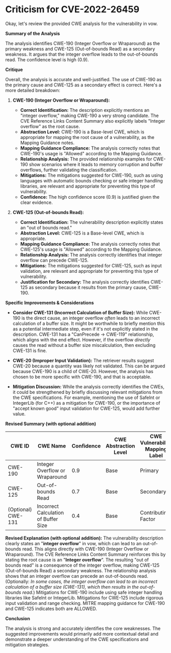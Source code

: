 # Criticism for CVE-2022-26459

Okay, let's review the provided CWE analysis for the vulnerability in vow.

**Summary of the Analysis**

The analysis identifies CWE-190 (Integer Overflow or Wraparound) as the primary weakness and CWE-125 (Out-of-bounds Read) as a secondary weakness.  It argues that the integer overflow leads to the out-of-bounds read. The confidence level is high (0.9).

**Critique**

Overall, the analysis is accurate and well-justified. The use of CWE-190 as the primary cause and CWE-125 as a secondary effect is correct. Here's a more detailed breakdown:

1.  **CWE-190 (Integer Overflow or Wraparound):**

    *   **Correct Identification:** The description explicitly mentions an "integer overflow," making CWE-190 a very strong candidate. The CVE Reference Links Content Summary also explicitly labels "Integer overflow" as the root cause.
    *   **Abstraction Level:** CWE-190 is a Base-level CWE, which is appropriate for mapping the root cause of a vulnerability, as the Mapping Guidance notes.
    *   **Mapping Guidance Compliance:**  The analysis correctly notes that CWE-190's usage is "Allowed" according to the Mapping Guidance.
    *   **Relationship Analysis:** The provided relationship examples for CWE-190 show scenarios where it leads to memory corruption and buffer overflows, further validating the classification.
    *   **Mitigations:** The mitigations suggested for CWE-190, such as using languages with automatic bounds checking or safe integer handling libraries, are relevant and appropriate for preventing this type of vulnerability.
    *   **Confidence:** The high confidence score (0.9) is justified given the clear evidence.

2.  **CWE-125 (Out-of-bounds Read):**

    *   **Correct Identification:**  The vulnerability description explicitly states an "out of bounds read."
    *   **Abstraction Level:** CWE-125 is a Base-level CWE, which is appropriate.
    *   **Mapping Guidance Compliance:** The analysis correctly notes that CWE-125's usage is "Allowed" according to the Mapping Guidance.
    *   **Relationship Analysis:** The analysis correctly identifies that integer overflow can precede CWE-125.
    *   **Mitigations:**  The mitigations suggested for CWE-125, such as input validation, are relevant and appropriate for preventing this type of vulnerability.
    *   **Justification for Secondary:** The analysis correctly identifies CWE-125 as secondary because it results from the primary cause, CWE-190.

**Specific Improvements & Considerations**

*   **Consider CWE-131 (Incorrect Calculation of Buffer Size):**  While CWE-190 is the direct cause, an integer overflow *often* leads to an incorrect calculation of a buffer size.  It might be worthwhile to briefly mention this as a potential intermediate step, even if it's not explicitly stated in the description. CWE-131 has a "CanPrecede -> CWE-119" relationship, which aligns with the end effect. However, if the overflow *directly* causes the read without a buffer size miscalculation, then excluding CWE-131 is fine.

*   **CWE-20 (Improper Input Validation):** The retriever results suggest CWE-20 because a quantity was likely not validated. This can be argued because CWE-190 is a child of CWE-20. However, the analysis has chosen to be more specific with CWE-190, and that is acceptable.

*  **Mitigation Discussion:** While the analysis correctly identifies the CWEs, it could be strengthened by briefly discussing relevant mitigations from the CWE specifications. For example, mentioning the use of SafeInt or IntegerLib (for C++) as a mitigation for CWE-190, or the importance of "accept known good" input validation for CWE-125, would add further value.

**Revised Summary (with optional addition)**

| CWE ID | CWE Name | Confidence | CWE Abstraction Level | CWE Vulnerability Mapping Label | CWE-Vulnerability Mapping Notes |
|---|---|---|---|---|---|
| CWE-190 | Integer Overflow or Wraparound | 0.9 | Base | Primary | Allowed |
| CWE-125 | Out-of-bounds Read | 0.7 | Base | Secondary | Allowed |
| (Optional) CWE-131 | Incorrect Calculation of Buffer Size | 0.4 | Base | Contributing Factor | Allowed |  (Only if the overflow results in a size calculation)

**Revised Explanation (with optional addition):**
The vulnerability description clearly states an "**integer overflow**" in vow, which can lead to an out-of-bounds read. This aligns directly with CWE-190 (Integer Overflow or Wraparound). The CVE Reference Links Content Summary reinforces this by stating the root cause is an "**Integer overflow**". The resulting "out of bounds read" is a consequence of the integer overflow, making CWE-125 (Out-of-bounds Read) a secondary weakness. The relationship analysis shows that an integer overflow can precede an out-of-bounds read. (Optionally: *In some cases, the integer overflow can lead to an incorrect calculation of a buffer size (CWE-131), which then results in the out-of-bounds read.*) Mitigations for CWE-190 include using safe integer handling libraries like SafeInt or IntegerLib. Mitigations for CWE-125 include rigorous input validation and range checking.  MITRE mapping guidance for CWE-190 and CWE-125 indicates both are ALLOWED.

**Conclusion**

The analysis is strong and accurately identifies the core weaknesses. The suggested improvements would primarily add more contextual detail and demonstrate a deeper understanding of the CWE specifications and mitigation strategies.